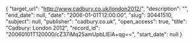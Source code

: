 {
  "target_url": "http://www.cadbury.co.uk/london2012/", 
  "description": "", 
  "end_date": null, 
  "date": "2006-01-01T12:00:00", 
  "slug": 30441510, 
  "subject": null, 
  "publisher": "cadbury.co.uk", 
  "open_access": true, 
  "title": "Cadbury: London 2012", 
  "record_id": "20060101T120000/cZ37iMq25amUpbLIElA+qg==", 
  "start_date": null
}

